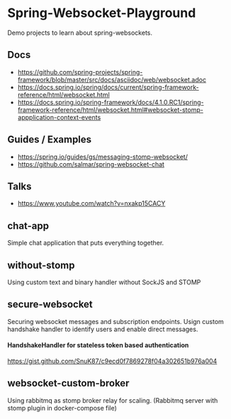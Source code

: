 # Spring-Websocket-Playground
Demo projects to learn about spring-websockets.

## Docs ##
- https://github.com/spring-projects/spring-framework/blob/master/src/docs/asciidoc/web/websocket.adoc
- https://docs.spring.io/spring/docs/current/spring-framework-reference/html/websocket.html
- https://docs.spring.io/spring-framework/docs/4.1.0.RC1/spring-framework-reference/html/websocket.html#websocket-stomp-appplication-context-events

## Guides / Examples ##
- https://spring.io/guides/gs/messaging-stomp-websocket/
- https://github.com/salmar/spring-websocket-chat

## Talks ##
- https://www.youtube.com/watch?v=nxakp15CACY

## chat-app
Simple chat application that puts everything together.

## without-stomp
Using custom text and binary handler without SockJS and STOMP

## secure-websocket
Securing websocket messages and subscription endpoints. Usign custom handshake handler to identify users and enable direct messages.

#### HandshakeHandler for stateless token based authentication
https://gist.github.com/SnuK87/c9ecd0f7869278f04a302651b976a004

## websocket-custom-broker
Using rabbitmq as stomp broker relay for scaling. (Rabbitmq server with stomp plugin in docker-compose file) 
